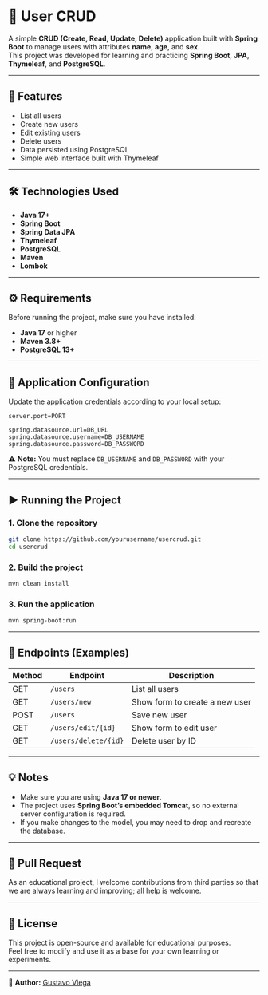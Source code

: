 # 🧩 User CRUD

A simple **CRUD (Create, Read, Update, Delete)** application built with **Spring Boot** to manage users with attributes **name**, **age**, and **sex**.  
This project was developed for learning and practicing **Spring Boot**, **JPA**, **Thymeleaf**, and **PostgreSQL**.

---

## 🚀 Features

- List all users  
- Create new users  
- Edit existing users  
- Delete users  
- Data persisted using PostgreSQL  
- Simple web interface built with Thymeleaf  

---

## 🛠️ Technologies Used

- **Java 17+**
- **Spring Boot**
- **Spring Data JPA**
- **Thymeleaf**
- **PostgreSQL**
- **Maven**
- **Lombok**

---

## ⚙️ Requirements

Before running the project, make sure you have installed:

- **Java 17** or higher  
- **Maven 3.8+**  
- **PostgreSQL 13+**

---

## 🧰 Application Configuration

Update the application credentials according to your local setup:
   ```properties
   server.port=PORT

   spring.datasource.url=DB_URL
   spring.datasource.username=DB_USERNAME
   spring.datasource.password=DB_PASSWORD
   ```

⚠️ **Note:** You must replace `DB_USERNAME` and `DB_PASSWORD` with your PostgreSQL credentials.

---

## ▶️ Running the Project

### 1. Clone the repository
```bash
git clone https://github.com/yourusername/usercrud.git
cd usercrud
```

### 2. Build the project
```bash
mvn clean install
```

### 3. Run the application
```bash
mvn spring-boot:run
```

---

## 🧩 Endpoints (Examples)

| Method | Endpoint | Description        |
|---------|-----------|--------------------|
| GET     | `/users`  | List all users     |
| GET     | `/users/new` | Show form to create a new user |
| POST    | `/users`  | Save new user      |
| GET     | `/users/edit/{id}` | Show form to edit user |
| GET     | `/users/delete/{id}` | Delete user by ID |

---

## 💡 Notes

- Make sure you are using **Java 17 or newer**.
- The project uses **Spring Boot’s embedded Tomcat**, so no external server configuration is required.
- If you make changes to the model, you may need to drop and recreate the database.

---

## 🚀 Pull Request

As an educational project, I welcome contributions from third parties so that we are always learning and improving; all help is welcome.

---

## 📜 License

This project is open-source and available for educational purposes.  
Feel free to modify and use it as a base for your own learning or experiments.

---

🧠 **Author:** [Gustavo Viega](https://github.com/Guviega)
